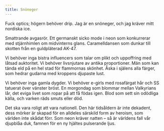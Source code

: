 ```yaml
---
title: Snöneger
---
```

Fuck optics; högern behöver drip. Jag är en snöneger, och jag kräver mitt nordiska ice.

Smattrande avgasrör. Ett germanskt sicko mode i neon som konkurrerar med stjärnhimlen om midvinterns glans. Caramelldansen som dunkar till skotten från en guldpläterad AK-47.

Vi behöver inga bistra influencers som talar om plikt och uppoffring med låtsad auktoritet. Vi behöver livsnjutare av antika proportioner. Män som kan tända eld på en hel stad för flammornas skönhet. Åska i själens alla färger, som hedrar gudarna med kroppens djupaste lust.

Vi behöver inga gamla dygder. Vi behöver e-girls med rosafärgat hår och SS tatuerat över vänster bröst. En morgondag som blommar mellan Valkyrians lår, det eviga livet som ropar på att få födas igen. Blod som sett sin odödliga källa, och varken räds smuts eller död.

Det ska vara roligt att vara nationell. Den här tidsåldern är inte dekadent, dess mörker är skapad för en alldeles särskild form av heroism, som världen inte skådat förr. Som neon kräver natten – så är världens fall vår djupblåa duk, famnen för en ny hjältes pulserande ljus.